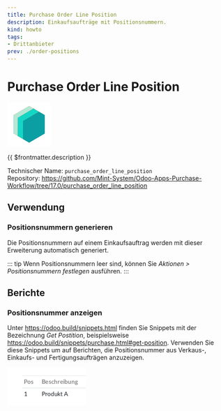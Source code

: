 ```yaml
---
title: Purchase Order Line Position
description: Einkaufsaufträge mit Positionsnummern.
kind: howto
tags:
- Drittanbieter
prev: ./order-positions
---
```

# Purchase Order Line Position
![icon_oms_box](attachments/icons_odoo_mint_system.png)

{{ $frontmatter.description }}

Technischer Name: `purchase_order_line_position`\
Repository: <https://github.com/Mint-System/Odoo-Apps-Purchase-Workflow/tree/17.0/purchase_order_line_position>

## Verwendung

### Positionsnummern generieren

Die Positionsnummern auf einem Einkaufsauftrag werden mit dieser Erweiterung automatisch generiert.

::: tip
Wenn Positionsnummern leer sind, können Sie *Aktionen > Positionsnummern festlegen* ausführen.
:::

## Berichte

### Positionsnummer anzeigen

Unter <https://odoo.build/snippets.html> finden Sie Snippets mit der Bezeichnung *Get Postition*, beispielsweise <https://odoo.build/snippets/purchase.html#get-position>. Verwenden Sie diese Snippets um auf Berichten, die Positionsnummer aus Verkaus-, Einkaufs- und Fertigungsaufträgen anzuzeigen.

![](attachments/Snippets%20Positionsnummer%20anzeigen.png)